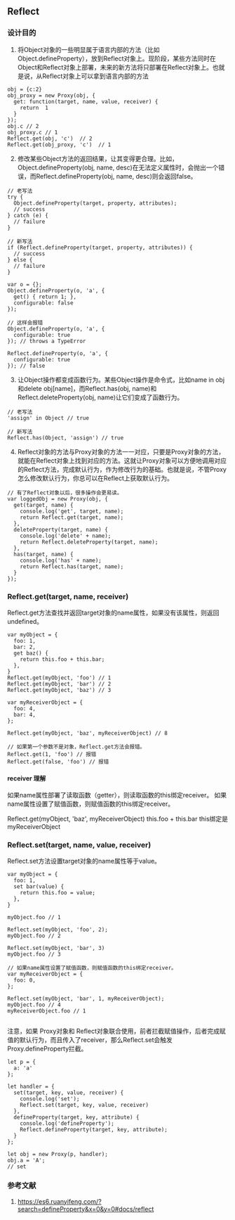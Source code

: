 ## Reflect

### 设计目的

1. 将Object对象的一些明显属于语言内部的方法（比如Object.defineProperty），放到Reflect对象上。现阶段，某些方法同时在Object和Reflect对象上部署，未来的新方法将只部署在Reflect对象上。也就是说，从Reflect对象上可以拿到语言内部的方法

```
obj = {c:2}
obj_proxy = new Proxy(obj, {
  get: function(target, name, value, receiver) {
    return  1
  }
});
obj.c // 2
obj_proxy.c // 1
Reflect.get(obj, 'c')  // 2
Reflect.get(obj_proxy, 'c')  // 1
```

2. 修改某些Object方法的返回结果，让其变得更合理。比如，Object.defineProperty(obj, name, desc)在无法定义属性时，会抛出一个错误，而Reflect.defineProperty(obj, name, desc)则会返回false。
```
// 老写法
try {
  Object.defineProperty(target, property, attributes);
  // success
} catch (e) {
  // failure
}

// 新写法
if (Reflect.defineProperty(target, property, attributes)) {
  // success
} else {
  // failure
}

var o = {};
Object.defineProperty(o, 'a', {
  get() { return 1; },
  configurable: false
});

// 这样会报错
Object.defineProperty(o, 'a', {
  configurable: true
}); // throws a TypeError

Reflect.defineProperty(o, 'a', {
  configurable: true
}); // false

```

3. 让Object操作都变成函数行为。某些Object操作是命令式，比如name in obj和delete obj[name]，而Reflect.has(obj, name)和Reflect.deleteProperty(obj, name)让它们变成了函数行为。
```
// 老写法
'assign' in Object // true

// 新写法
Reflect.has(Object, 'assign') // true
```

4. Reflect对象的方法与Proxy对象的方法一一对应，只要是Proxy对象的方法，就能在Reflect对象上找到对应的方法。这就让Proxy对象可以方便地调用对应的Reflect方法，完成默认行为，作为修改行为的基础。也就是说，不管Proxy怎么修改默认行为，你总可以在Reflect上获取默认行为。

```
// 有了Reflect对象以后，很多操作会更易读。
var loggedObj = new Proxy(obj, {
  get(target, name) {
    console.log('get', target, name);
    return Reflect.get(target, name);
  },
  deleteProperty(target, name) {
    console.log('delete' + name);
    return Reflect.deleteProperty(target, name);
  },
  has(target, name) {
    console.log('has' + name);
    return Reflect.has(target, name);
  }
});
```

### Reflect.get(target, name, receiver)
Reflect.get方法查找并返回target对象的name属性，如果没有该属性，则返回undefined。
```
var myObject = {
  foo: 1,
  bar: 2,
  get baz() {
    return this.foo + this.bar;
  },
}
Reflect.get(myObject, 'foo') // 1
Reflect.get(myObject, 'bar') // 2
Reflect.get(myObject, 'baz') // 3

var myReceiverObject = {
  foo: 4,
  bar: 4,
};

Reflect.get(myObject, 'baz', myReceiverObject) // 8

// 如果第一个参数不是对象，Reflect.get方法会报错。
Reflect.get(1, 'foo') // 报错
Reflect.get(false, 'foo') // 报错
```

#### receiver 理解
如果name属性部署了读取函数（getter），则读取函数的this绑定receiver。
如果name属性设置了赋值函数，则赋值函数的this绑定receiver。

Reflect.get(myObject, 'baz', myReceiverObject)
this.foo + this.bar this绑定是myReceiverObject


### Reflect.set(target, name, value, receiver)
Reflect.set方法设置target对象的name属性等于value。

```
var myObject = {
  foo: 1,
  set bar(value) {
    return this.foo = value;
  },
}

myObject.foo // 1

Reflect.set(myObject, 'foo', 2);
myObject.foo // 2

Reflect.set(myObject, 'bar', 3)
myObject.foo // 3

// 如果name属性设置了赋值函数，则赋值函数的this绑定receiver。
var myReceiverObject = {
  foo: 0,
};

Reflect.set(myObject, 'bar', 1, myReceiverObject);
myObject.foo // 4
myReceiverObject.foo // 1


```

注意，如果 Proxy对象和 Reflect对象联合使用，前者拦截赋值操作，后者完成赋值的默认行为，而且传入了receiver，那么Reflect.set会触发Proxy.defineProperty拦截。

```
let p = {
  a: 'a'
};

let handler = {
  set(target, key, value, receiver) {
    console.log('set');
    Reflect.set(target, key, value, receiver)
  },
  defineProperty(target, key, attribute) {
    console.log('defineProperty');
    Reflect.defineProperty(target, key, attribute);
  }
};

let obj = new Proxy(p, handler);
obj.a = 'A';
// set
```


### 参考文献
1. https://es6.ruanyifeng.com/?search=defineProperty&x=0&y=0#docs/reflect